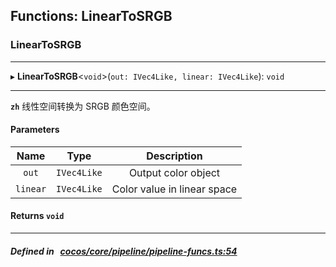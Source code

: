 ## Functions: LinearToSRGB

### LinearToSRGB


___
▸ **LinearToSRGB**<`void`\>(`out: IVec4Like, linear: IVec4Like`): `void`
___


**`zh`** 线性空间转换为 SRGB 颜色空间。



#### Parameters

| Name | Type | Description |
| :------: | :------: | :------: |
| `out` | `IVec4Like` | Output color object  |
| `linear` | `IVec4Like` | Color value in linear space  |

#### Returns `void` 
___


##### Defined in &nbsp;   [cocos/core/pipeline/pipeline-funcs.ts:54](https://github.com/cocos-creator/engine/blob/c7bf6b8a9/cocos/core/pipeline/pipeline-funcs.ts#L54)&nbsp;
